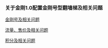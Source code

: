 ### 关于金刚1.0配置金刚号型翻墙梯及相关问题

[金刚号及相关问题](https://a2zitpro.github.io/web/列表-金刚号及相关问题)

[流量、售价及相关问题](https://a2zitpro.github.io/web/列表-流量及相关问题)

[积分及相关问题](https://a2zitpro.github.io/web/列表-积分及相关问题)
